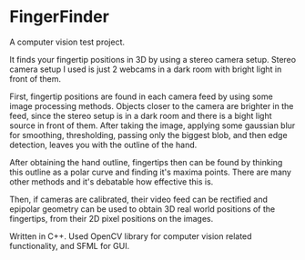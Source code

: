 # FingerFinder

A computer vision test project.

It finds your fingertip positions in 3D by using a stereo camera setup. Stereo camera setup I used is just 2 webcams in a dark room with bright light in front of them.

First, fingertip positions are found in each camera feed by using some image processing methods. Objects closer to the camera are brighter in the feed, since the stereo setup is in a dark room and there is a bight light source in front of them. After taking the image, applying some gaussian blur for smoothing, thresholding, passing only the biggest blob, and then edge detection, leaves you with the outline of the hand.

After obtaining the hand outline, fingertips then can be found by thinking this outline as a polar curve and finding it's maxima points. There are many other methods and it's debatable how effective this is.

Then, if cameras are calibrated, their video feed can be rectified and epipolar geometry can be used to obtain 3D real world positions of the fingertips, from their 2D pixel positions on the images.

Written in C++. Used OpenCV library for computer vision related functionality, and SFML for GUI.
